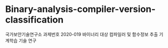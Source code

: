 # Binary-analysis-compiler-version-classification
국가보안기술연구소 과제번호 2020-019
바이너리 대상 컴파일러 및 함수정보 추출 기계학습 기술 연구
